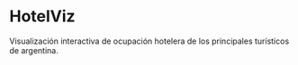 HotelViz
========

Visualización interactiva de ocupación hotelera de los principales turísticos de argentina.
